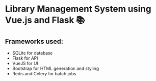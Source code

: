 # Library Management System using Vue.js and Flask 📚

## Frameworks used:
-  SQLite for database
- Flask for API
- VueJS for UI
- Bootstrap for HTML generation and styling
- Redis and Celery for batch jobs
